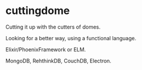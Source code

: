 # cuttingdome
Cutting it up with the cutters of domes. 

Looking for a better way, using a functional language.

Elixir/PhoenixFramework or ELM. 

MongoDB, RehthinkDB, CouchDB, Electron.
